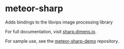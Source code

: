 # meteor-sharp

Adds bindings to the libvips image processing library

For full documentation, visit [sharp.dimens.io](http://sharp.dimens.io/).

For sample use, see the  [meteor-sharp-demo](https://github.com/bdunnette/meteor-sharp-demo) repository.
